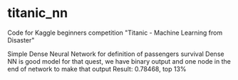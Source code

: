 # titanic_nn

Code for Kaggle beginners competition "Titanic - Machine Learning from Disaster"

Simple Dense Neural Network for definition of passengers survival
Dense NN is good model for that quest, we have binary output and one node in the end of network to make that output
Result: 0.78468, top 13%
